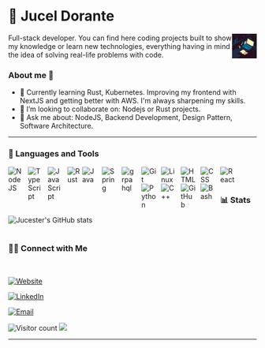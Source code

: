 # 🦉 Jucel Dorante
<!-- **`Bringing ideas to reality`** -->

<img align='right' src='https://raw.githubusercontent.com/jucester/jucester/main/images/image01.jpg' width='10%'>

Full-stack developer. You can find here coding projects built to show my knowledge or learn new technologies, everything having in mind the idea of solving real-life problems with code.
### About me 👋

- 🌱 Currently learning Rust, Kubernetes. Improving my frontend with NextJS and getting better with AWS. I'm always sharpening my skills.
- 👯 I’m looking to collaborate on: Nodejs or Rust projects.
- 💬 Ask me about: NodeJS, Backend Development, Design Pattern, Software Architecture.

---
### 🧰 Languages and Tools

<img align="left" alt="NodeJS" width="30px" style="padding-right:10px;" src="https://cdn.jsdelivr.net/gh/devicons/devicon/icons/nodejs/nodejs-original.svg" />
<img align="left" alt="TypeScript" width="30px" style="padding-right:10px;" src="https://cdn.jsdelivr.net/gh/devicons/devicon/icons/typescript/typescript-plain.svg" />
<img align="left" alt="JavaScript" width="30px" style="padding-right:10px;" src="https://cdn.jsdelivr.net/gh/devicons/devicon/icons/javascript/javascript-plain.svg" />
<img align="left" alt="Rust" width="30px" style="background-color:#FFF;" src="https://cdn.jsdelivr.net/gh/devicons/devicon/icons/rust/rust-plain.svg" />
<img align="left" alt="Java" width="30px" style="padding-right:10px;" src="https://cdn.jsdelivr.net/gh/devicons/devicon/icons/java/java-original.svg"/>
<img align="left" alt="Spring" width="30px" style="padding-right:10px;" src="https://cdn.jsdelivr.net/gh/devicons/devicon/icons/spring/spring-original.svg" />
<img align="left" alt="grpahql" width="30px" style="padding-right:10px;" src="https://cdn.jsdelivr.net/gh/devicons/devicon/icons/graphql/graphql-plain-wordmark.svg" />
<img align="left" alt="Git" width="30px" style="padding-right:10px;" src="https://cdn.jsdelivr.net/gh/devicons/devicon/icons/git/git-original.svg" />
<img align="left" alt="Linux" width="30px" style="padding-right:10px;" src="https://cdn.jsdelivr.net/gh/devicons/devicon/icons/linux/linux-original.svg" />
<img align="left" alt="HTML" width="30px" style="padding-right:10px;" src="https://cdn.jsdelivr.net/gh/devicons/devicon/icons/html5/html5-plain.svg" />
<img align="left" alt="CSS" width="30px" style="padding-right:10px;" src="https://cdn.jsdelivr.net/gh/devicons/devicon/icons/css3/css3-plain.svg" />
<img align="left" alt="React" width="30px" style="padding-right:10px;" src="https://cdn.jsdelivr.net/gh/devicons/devicon/icons/react/react-original.svg" />
<img align="left" alt="Python" width="30px" style="padding-right:10px;" src="https://cdn.jsdelivr.net/gh/devicons/devicon/icons/python/python-plain.svg" />
<img align="left" alt="C++" width="30px" style="padding-right:10px;" src="https://cdn.jsdelivr.net/gh/devicons/devicon/icons/cplusplus/cplusplus-line.svg" />
<img align="left" alt="GitHub" width="30px" style="padding-right:10px;" src="https://cdn.jsdelivr.net/gh/devicons/devicon/icons/github/github-original.svg" />
<img align="left" alt="Bash" width="30px" style="padding-right:10px;" src="https://cdn.jsdelivr.net/gh/devicons/devicon/icons/bash/bash-original.svg" />
<br />

#



### 📊 Stats

![Jucester's GitHub stats](https://github-readme-stats.vercel.app/api?username=jucester&show_icons=true&theme=gruvbox)

<!-- ![GitHub Streak](https://streak-stats.demolab.com?user=jucester&theme=gruvbox&border_radius=4.5) -->

#

<h3> 🤝🏻 Connect with Me </h3>

<br>

<p align="center">

<a href="#"><img alt="Website" src="https://img.shields.io/badge/In%20Progress"></a>

<a href="https://www.linkedin.com/in/jucel-dorante-2338a115a"><img alt="LinkedIn" src="https://img.shields.io/badge/Linkedin-Jucel%20Dorante-blue"></a>

<a href="mailto:jucester@protonmail.com"><img alt="Email" src=""></a>

</p>

![Visitor count](https://visitor-badge.laobi.icu/badge?page_id=jucester.jucester)   <img src="https://media.giphy.com/media/dxn6fRlTIShoeBr69N/giphy.gif" width="30">

<hr>



<!--
**Jucester/jucester** is a ✨ _special_ ✨ repository because its `README.md` (this file) appears on your GitHub profile.

Here are some ideas to get you started:

- 🔭 I’m currently working on ...
- 🌱 I’m currently learning ...
- 👯 I’m looking to collaborate on ...
- 🤔 I’m looking for help with ...
- 💬 Ask me about ...
- 📫 How to reach me: ...
- 😄 Pronouns: ...
- ⚡ Fun fact: ...
-->
